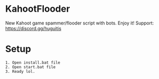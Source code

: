 # KahootFlooder
New Kahoot game spammer/flooder script with bots. Enjoy it!
Support: https://discord.gg/huguitis

# Setup
```
1. Open install.bat file
2. Open start.bat file
3. Ready lol.
```
